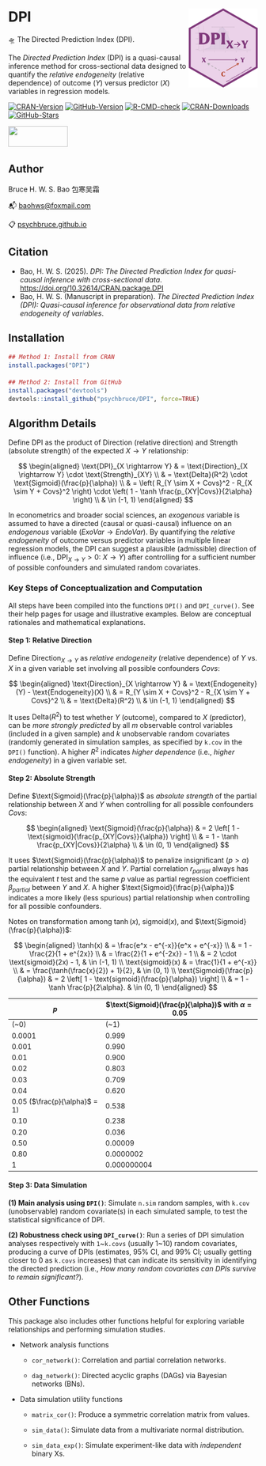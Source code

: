 # DPI <img src="man/figures/logo.png" align="right" height="160"/>

🛸 The Directed Prediction Index (DPI).

The *Directed Prediction Index* (DPI) is a quasi-causal inference method for cross-sectional data designed to quantify the *relative endogeneity* (relative dependence) of outcome (*Y*) versus predictor (*X*) variables in regression models.

<!-- badges: start -->

[![CRAN-Version](https://www.r-pkg.org/badges/version/DPI?color=red)](https://CRAN.R-project.org/package=DPI) [![GitHub-Version](https://img.shields.io/github/r-package/v/psychbruce/DPI?label=GitHub&color=orange)](https://github.com/psychbruce/DPI) [![R-CMD-check](https://github.com/psychbruce/DPI/actions/workflows/R-CMD-check.yaml/badge.svg)](https://github.com/psychbruce/DPI/actions/workflows/R-CMD-check.yaml) [![CRAN-Downloads](https://cranlogs.r-pkg.org/badges/grand-total/DPI)](https://CRAN.R-project.org/package=DPI) [![GitHub-Stars](https://img.shields.io/github/stars/psychbruce/DPI?style=social)](https://github.com/psychbruce/DPI/stargazers)

<!-- badges: end -->

<img src="https://psychbruce.github.io/img/CC-BY-NC-SA.jpg" width="120px" height="42px"/>

## Author

Bruce H. W. S. Bao 包寒吴霜

📬 [baohws\@foxmail.com](mailto:baohws@foxmail.com)

📋 [psychbruce.github.io](https://psychbruce.github.io)

## Citation

-   Bao, H. W. S. (2025). *DPI: The Directed Prediction Index for quasi-causal inference with cross-sectional data*. <https://doi.org/10.32614/CRAN.package.DPI>
-   Bao, H. W. S. (Manuscript in preparation). *The Directed Prediction Index (DPI): Quasi-causal inference for observational data from relative endogeneity of variables*.

## Installation

``` r
## Method 1: Install from CRAN
install.packages("DPI")

## Method 2: Install from GitHub
install.packages("devtools")
devtools::install_github("psychbruce/DPI", force=TRUE)
```

## Algorithm Details

Define $\text{DPI}$ as the product of $\text{Direction}$ (relative direction) and $\text{Strength}$ (absolute strength) of the expected $X \rightarrow Y$ relationship:

$$
\begin{aligned}
\text{DPI}_{X \rightarrow Y}
& = \text{Direction}_{X \rightarrow Y} \cdot \text{Strength}_{XY} \\
& = \text{Delta}(R^2) \cdot \text{Sigmoid}(\frac{p}{\alpha}) \\
& = \left( R_{Y \sim X + Covs}^2 - R_{X \sim Y + Covs}^2 \right) \cdot \left( 1 - \tanh \frac{p_{XY|Covs}}{2\alpha} \right) \\
& \in (-1, 1)
\end{aligned}
$$

In econometrics and broader social sciences, an *exogenous* variable is assumed to have a directed (causal or quasi-causal) influence on an *endogenous* variable ($ExoVar \rightarrow EndoVar$). By quantifying the *relative endogeneity* of outcome versus predictor variables in multiple linear regression models, the DPI can suggest a plausible (admissible) direction of influence (i.e., $\text{DPI}_{X \rightarrow Y} > 0 \text{: } X \rightarrow Y$) after controlling for a sufficient number of possible confounders and simulated random covariates.

### Key Steps of Conceptualization and Computation

All steps have been compiled into the functions `DPI()` and `DPI_curve()`. See their help pages for usage and illustrative examples. Below are conceptual rationales and mathematical explanations.

#### Step 1: Relative Direction

Define $\text{Direction}_{X \rightarrow Y}$ as *relative endogeneity* (relative dependence) of $Y$ vs. $X$ in a given variable set involving all possible confounders $Covs$:

$$
\begin{aligned}
\text{Direction}_{X \rightarrow Y} & = \text{Endogeneity}(Y) - \text{Endogeneity}(X) \\
& = R_{Y \sim X + Covs}^2 - R_{X \sim Y + Covs}^2 \\
& = \text{Delta}(R^2) \\
& \in (-1, 1)
\end{aligned}
$$

It uses $\text{Delta}(R^2)$ to test whether $Y$ (outcome), compared to $X$ (predictor), can be *more strongly predicted* by all $m$ observable control variables (included in a given sample) and $k$ unobservable random covariates (randomly generated in simulation samples, as specified by `k.cov` in the `DPI()` function). A higher $R^2$ indicates *higher dependence* (i.e., *higher endogeneity*) in a given variable set.

#### Step 2: Absolute Strength

Define $\text{Sigmoid}(\frac{p}{\alpha})$ as *absolute strength* of the partial relationship between $X$ and $Y$ when controlling for all possible confounders $Covs$:

$$
\begin{aligned}
\text{Sigmoid}(\frac{p}{\alpha}) & = 2 \left[ 1 - \text{sigmoid}(\frac{p_{XY|Covs}}{\alpha}) \right] \\
& = 1 - \tanh \frac{p_{XY|Covs}}{2\alpha} \\
& \in (0, 1)
\end{aligned}
$$

It uses $\text{Sigmoid}(\frac{p}{\alpha})$ to penalize insignificant ($p > \alpha$) partial relationship between $X$ and $Y$. Partial correlation $r_{partial}$ always has the equivalent $t$ test and the same $p$ value as partial regression coefficient $\beta_{partial}$ between $Y$ and $X$. A higher $\text{Sigmoid}(\frac{p}{\alpha})$ indicates a more likely (less spurious) partial relationship when controlling for all possible confounders.

Notes on transformation among $\tanh(x)$, $\text{sigmoid}(x)$, and $\text{Sigmoid}(\frac{p}{\alpha})$:

$$
\begin{aligned}
\tanh(x) & = \frac{e^x - e^{-x}}{e^x + e^{-x}} \\
& = 1 - \frac{2}{1 + e^{2x}} \\
& = \frac{2}{1 + e^{-2x}} - 1 \\
& = 2 \cdot \text{sigmoid}(2x) - 1, & \in (-1, 1) \\
\text{sigmoid}(x) & = \frac{1}{1 + e^{-x}} \\
& = \frac{\tanh(\frac{x}{2}) + 1}{2}, & \in (0, 1) \\
\text{Sigmoid}(\frac{p}{\alpha}) & = 2 \left[ 1 - \text{sigmoid}(\frac{p}{\alpha}) \right] \\
& = 1 - \tanh \frac{p}{2\alpha}. & \in (0, 1)
\end{aligned}
$$

| $p$ | $\text{Sigmoid}(\frac{p}{\alpha})$ with $\alpha = 0.05$ |
|--------------------------|----------------------------------------------|
| (\~0) | (\~1) |
| 0.0001 | 0.999 |
| 0.001 | 0.990 |
| 0.01 | 0.900 |
| 0.02 | 0.803 |
| 0.03 | 0.709 |
| 0.04 | 0.620 |
| 0.05 ($\frac{p}{\alpha}$ = 1) | 0.538 |
| 0.10 | 0.238 |
| 0.20 | 0.036 |
| 0.50 | 0.00009 |
| 0.80 | 0.0000002 |
| 1 | 0.000000004 |

#### Step 3: Data Simulation

**(1) Main analysis using `DPI()`**: Simulate `n.sim` random samples, with `k.cov` (unobservable) random covariate(s) in each simulated sample, to test the statistical significance of DPI.

**(2) Robustness check using `DPI_curve()`**: Run a series of DPI simulation analyses respectively with `1`\~`k.covs` (usually 1\~10) random covariates, producing a curve of DPIs (estimates, 95% CI, and 99% CI; usually getting closer to 0 as `k.covs` increases) that can indicate its sensitivity in identifying the directed prediction (i.e., *How many random covariates can DPIs survive to remain significant?*).

## Other Functions

This package also includes other functions helpful for exploring variable relationships and performing simulation studies.

-   Network analysis functions

    -   `cor_network()`: Correlation and partial correlation networks.

    -   `dag_network()`: Directed acyclic graphs (DAGs) via Bayesian networks (BNs).

-   Data simulation utility functions

    -   `matrix_cor()`: Produce a symmetric correlation matrix from values.

    -   `sim_data()`: Simulate data from a multivariate normal distribution.

    -   `sim_data_exp()`: Simulate experiment-like data with *independent* binary Xs.
